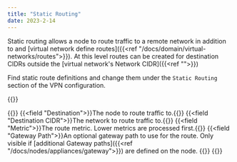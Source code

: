 ```yaml
---
title: "Static Routing"
date: 2023-2-14
---
```


Static routing allows a node to route traffic to a remote network in addition to and [virtual network define routes]({{<ref "/docs/domain/virtual-networks/routes">}}). At this level routes can be created for destination CIDRs outside the [virtual network's Network CIDR]({{<ref "">}})

Find static route definitions and change them under the `Static Routing` section of the VPN configuration.

{{<tgimg src="add-modal.png" caption="Add Route dialog" >}}

{{<fields>}}
{{<field "Destination">}}The node to route traffic to.{{</field>}}
{{<field "Destination CIDR">}}The network to route traffic to.{{</field>}}
{{<field "Metric">}}The route metric. Lower metrics are processed first.{{</field>}}
{{<field "Gateway Path">}}An optional gateway path to use for the route. Only visible if [additional Gateway paths]({{<ref "/docs/nodes/appliances/gateway">}}) are defined on the node. {{</field>}} 
{{</fields>}}